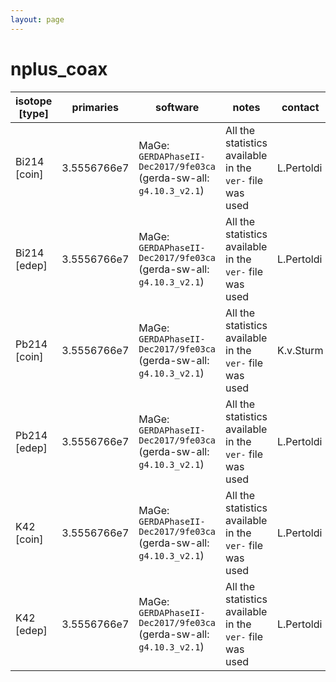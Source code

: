 ```yaml
---
layout: page
---
```


# nplus_coax

| isotope [type] | primaries | software | notes | contact |
| -- | -- | -- | -- | -- |
| Bi214 [coin] | 3.5556766e7 | MaGe: `GERDAPhaseII-Dec2017/9fe03ca` (gerda-sw-all: `g4.10.3_v2.1`) | All the statistics available in the `ver-` file was used | L.Pertoldi |
| Bi214 [edep] | 3.5556766e7 | MaGe: `GERDAPhaseII-Dec2017/9fe03ca` (gerda-sw-all: `g4.10.3_v2.1`) | All the statistics available in the `ver-` file was used | L.Pertoldi |
| Pb214 [coin] | 3.5556766e7 | MaGe: `GERDAPhaseII-Dec2017/9fe03ca` (gerda-sw-all: `g4.10.3_v2.1`) | All the statistics available in the `ver-` file was used | K.v.Sturm |
| Pb214 [edep] | 3.5556766e7 | MaGe: `GERDAPhaseII-Dec2017/9fe03ca` (gerda-sw-all: `g4.10.3_v2.1`) | All the statistics available in the `ver-` file was used | L.Pertoldi |
| K42 [coin] | 3.5556766e7 | MaGe: `GERDAPhaseII-Dec2017/9fe03ca` (gerda-sw-all: `g4.10.3_v2.1`) | All the statistics available in the `ver-` file was used | L.Pertoldi |
| K42 [edep] | 3.5556766e7 | MaGe: `GERDAPhaseII-Dec2017/9fe03ca` (gerda-sw-all: `g4.10.3_v2.1`) | All the statistics available in the `ver-` file was used | L.Pertoldi |

